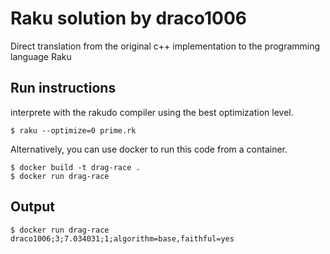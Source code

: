 # Raku solution by draco1006

Direct translation from the original c++ implementation to the programming language Raku

## Run instructions

interprete with the rakudo compiler using the best optimization level.

`$ raku --optimize=0 prime.rk`

Alternatively, you can use docker to run this code from a container.

```
$ docker build -t drag-race .
$ docker run drag-race
```

## Output

```
$ docker run drag-race
draco1006;3;7.034031;1;algorithm=base,faithful=yes
```
